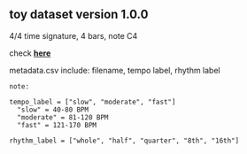 ## toy dataset version 1.0.0

4/4 time signature, 4 bars, note C4

check [**here**](https://drive.google.com/drive/folders/1UMS4dBJezOfFmDF8vi-BDncPS2ba2a6p?usp=sharing) 

metadata.csv include: filename, tempo label, rhythm label

```
note:

tempo_label = ["slow", "moderate", "fast"]
  "slow" = 40-80 BPM
  "moderate" = 81-120 BPM
  "fast" = 121-170 BPM

rhythm_label = ["whole", "half", "quarter", "8th", "16th"]

```
